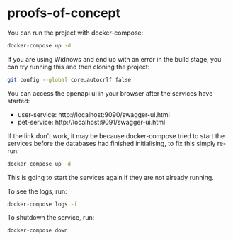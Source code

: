 # proofs-of-concept

You can run the project with docker-compose:
```bash
docker-compose up -d
```

If you are using Widnows and end up with an error in the build stage, you can try running this and then cloning the project:
```bash
git config --global core.autocrlf false
```

You can access the openapi ui in your browser after the services have started:
- user-service: http://localhost:9090/swagger-ui.html
- pet-service: http://localhost:9091/swagger-ui.html

If the link don't work, it may be because docker-compose tried to start the services before the databases had finished initialising, to fix this simply re-run:
```bash
docker-compose up -d
```
This is going to start the services again if they are not already running.

To see the logs, run:
```bash
docker-compose logs -f
```

To shutdown the service, run:
```bash
docker-compose down
```

